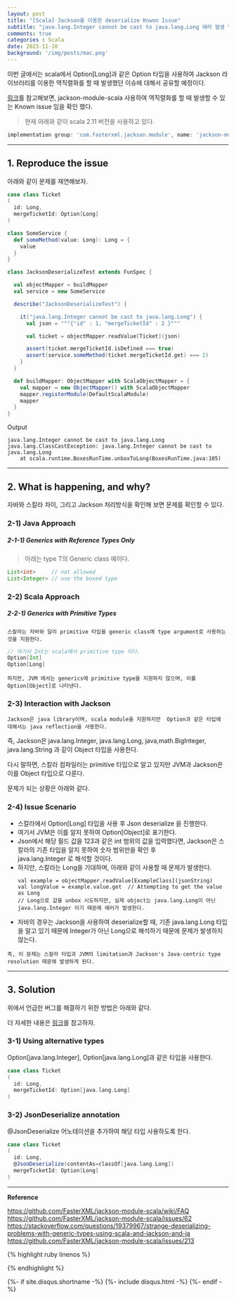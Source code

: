 ```yaml
---
layout: post
title: "[Scala] Jackson을 이용한 deserialize Knwon Issue"
subtitle: "java.lang.Integer cannot be cast to java.lang.Long 에러 발생 및 Solution / scala에서 jackson deserialize issue"    
comments: true
categories : Scala
date: 2023-11-10
background: '/img/posts/mac.png'
---
```


이번 글에서는 scala에서 Option[Long]과 같은 Option 타입을 사용하여 
Jackson 라이브러리를 이용한 역직렬화를 할 때 발생했던 이슈에 대해서 공유할 예정이다.  

[링크](https://github.com/FasterXML/jackson-module-scala/issues/213)를 참고해보면, 
jackson-module-scala 사용하여 역직렬화를 할 때 발생할 수 있는 Known issue 임을 확인 했다.    

> 현재 아래와 같이 scala 2.11 버전을 사용하고 있다.   

```groovy
implementation group: 'com.fasterxml.jackson.module', name: 'jackson-module-scala_2.11', version: '2.9.4'
```

- - - 

## 1. Reproduce the issue

아래와 같이 문제를 재연해보자.   

```scala
case class Ticket
(
  id: Long,
  mergeTicketId: Option[Long]
)

class SomeService {
  def someMethod(value: Long): Long = {
    value
  }
}

class JacksonDeserializeTest extends FunSpec {

  val objectMapper = buildMapper
  val service = new SomeService

  describe("JacksonDeserializeTest") {

    it("java.lang.Integer cannot be cast to java.lang.Long") {
      val json = """{"id" : 1, "mergeTicketId" : 2 }"""

      val ticket = objectMapper.readValue[Ticket](json)

      assert(ticket.mergeTicketId.isDefined === true)
      assert(service.someMethod(ticket.mergeTicketId.get) === 2)
    }
  }

  def buildMapper: ObjectMapper with ScalaObjectMapper = {
    val mapper = new ObjectMapper() with ScalaObjectMapper
    mapper.registerModule(DefaultScalaModule)
    mapper
  }
}
```

Output

```
java.lang.Integer cannot be cast to java.lang.Long
java.lang.ClassCastException: java.lang.Integer cannot be cast to java.lang.Long
	at scala.runtime.BoxesRunTime.unboxToLong(BoxesRunTime.java:105)
```

- - -

## 2. What is happening, and why?   

자바와 스칼라 차이, 그리고 Jackson 처리방식을 확인해 보면 문제를 확인할 수 있다.   

### 2-1) Java Approach   

##### 2-1-1) Generics with Reference Types Only   

> 아래는 type T의 Generic class 예이다.   

```java
List<int>     // not allowed   
List<Integer> // use the boxed type
```


### 2-2) Scala Approach   

##### 2-2-1) Generics with Primitive Types  

`스칼라는 자바와 달리 primitive 타입을 generic class에 type argument로 사용하는 것을 지원한다.`    

```scala
// 여기서 Int는 scala에서 primitive type 이다.
Option[Int]    
Option[Long]   
```

`하지만, JVM 에서는 generics에 primitive type을 지원하지 않으며, 이를 Option[Object]로 나타낸다.`        


### 2-3) Interaction with Jackson   

`Jackson은 java library이며, scala module을 지원하지만 
Option과 같은 타입에 대해서는 java reflection을 사용한다.`   

즉, Jackson은 java.lang.Integer, java.lang.Long, java,math.BigInteger, java.lang.String 
과 같이 Object 타입을 사용한다.     

다시 말하면, 스칼라 컴파일러는 primitive 타입으로 알고 있지만 JVM과 Jackson은 이를 Object 타입으로 
다룬다.   

문제가 되는 상황은 아래와 같다.   

### 2-4) Issue Scenario   

- 스칼라에서 Option[Long] 타입을 사용 후 Json deserialize 을 진행한다.   
- 여기서 JVM은 이를 알지 못하여 Option[Object]로 표기한다.   
- Json에서 해당 필드 값을 123과 같은 int 범위의 값을 입력했다면, Jackson은 스칼라의 기존 타입을 알지 못하여 숫자 범위만을 확인 후   
java.lang.Integer 로 해석할 것이다.    
- 하지만, 스칼라는 Long을 기대하며, 아래와 같이 사용할 때 문제가 발생한다.    
    ```
    val example = objectMapper.readValue[ExampleClass](jsonString)
    val longValue = example.value.get  // Attempting to get the value as Long
    // Long으로 값을 unbox 시도하지만, 실제 object는 java.lang.Long이 아닌 java.lang.Integer 이기 때문에 에러가 발생한다.  
    ```
- 자바의 경우는 Jackson을 사용하여 deserialize할 때, 기존 java.lang.Long 타입을 알고 있기 때문에 Integer가 아닌 Long으로 해석하기 때문에 
문제가 발생하지 않는다.   

`즉, 이 문제는 스칼라 타입과 JVM의 limitation과 Jackson's Java-centric type resolution 때문에 발생하게 된다.`   

- - - 

## 3. Solution   

위에서 언급한 버그를 해결하기 위한 방법은 아래와 같다.  

더 자세한 내용은 [링크](https://github.com/FasterXML/jackson-module-scala/wiki/FAQ)를 참고하자.   

### 3-1) Using alternative types  

Option[java.lang.Integer], Option[java.lang.Long]과 같은 타입을 사용한다.  

```scala
case class Ticket
(
  id: Long,
  mergeTicketId: Option[java.lang.Long]
)
```

### 3-2) JsonDeserialize annotation   

@JsonDeserialize 어노테이션을 추가하여 해당 타입 사용하도록 한다.   

```scala
case class Ticket
(
  id: Long,
  @JsonDeserialize(contentAs=classOf[java.lang.Long])
  mergeTicketId: Option[Long]
)
```

- - - 

**Reference**    

<https://github.com/FasterXML/jackson-module-scala/wiki/FAQ>  
<https://github.com/FasterXML/jackson-module-scala/issues/62>   
<https://stackoverflow.com/questions/19379967/strange-deserializing-problems-with-generic-types-using-scala-and-jackson-and-ja>   
<https://github.com/FasterXML/jackson-module-scala/issues/213>   

{% highlight ruby linenos %}

{% endhighlight %}


{%- if site.disqus.shortname -%}
    {%- include disqus.html -%}
{%- endif -%}

